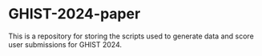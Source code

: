 # GHIST-2024-paper

This is a repository for storing the scripts used to generate data and score user submissions for GHIST 2024.
